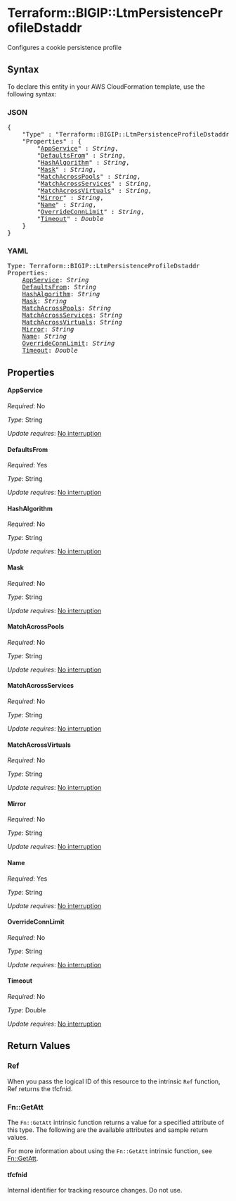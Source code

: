 # Terraform::BIGIP::LtmPersistenceProfileDstaddr

Configures a cookie persistence profile

## Syntax

To declare this entity in your AWS CloudFormation template, use the following syntax:

### JSON

<pre>
{
    "Type" : "Terraform::BIGIP::LtmPersistenceProfileDstaddr",
    "Properties" : {
        "<a href="#appservice" title="AppService">AppService</a>" : <i>String</i>,
        "<a href="#defaultsfrom" title="DefaultsFrom">DefaultsFrom</a>" : <i>String</i>,
        "<a href="#hashalgorithm" title="HashAlgorithm">HashAlgorithm</a>" : <i>String</i>,
        "<a href="#mask" title="Mask">Mask</a>" : <i>String</i>,
        "<a href="#matchacrosspools" title="MatchAcrossPools">MatchAcrossPools</a>" : <i>String</i>,
        "<a href="#matchacrossservices" title="MatchAcrossServices">MatchAcrossServices</a>" : <i>String</i>,
        "<a href="#matchacrossvirtuals" title="MatchAcrossVirtuals">MatchAcrossVirtuals</a>" : <i>String</i>,
        "<a href="#mirror" title="Mirror">Mirror</a>" : <i>String</i>,
        "<a href="#name" title="Name">Name</a>" : <i>String</i>,
        "<a href="#overrideconnlimit" title="OverrideConnLimit">OverrideConnLimit</a>" : <i>String</i>,
        "<a href="#timeout" title="Timeout">Timeout</a>" : <i>Double</i>
    }
}
</pre>

### YAML

<pre>
Type: Terraform::BIGIP::LtmPersistenceProfileDstaddr
Properties:
    <a href="#appservice" title="AppService">AppService</a>: <i>String</i>
    <a href="#defaultsfrom" title="DefaultsFrom">DefaultsFrom</a>: <i>String</i>
    <a href="#hashalgorithm" title="HashAlgorithm">HashAlgorithm</a>: <i>String</i>
    <a href="#mask" title="Mask">Mask</a>: <i>String</i>
    <a href="#matchacrosspools" title="MatchAcrossPools">MatchAcrossPools</a>: <i>String</i>
    <a href="#matchacrossservices" title="MatchAcrossServices">MatchAcrossServices</a>: <i>String</i>
    <a href="#matchacrossvirtuals" title="MatchAcrossVirtuals">MatchAcrossVirtuals</a>: <i>String</i>
    <a href="#mirror" title="Mirror">Mirror</a>: <i>String</i>
    <a href="#name" title="Name">Name</a>: <i>String</i>
    <a href="#overrideconnlimit" title="OverrideConnLimit">OverrideConnLimit</a>: <i>String</i>
    <a href="#timeout" title="Timeout">Timeout</a>: <i>Double</i>
</pre>

## Properties

#### AppService

_Required_: No

_Type_: String

_Update requires_: [No interruption](https://docs.aws.amazon.com/AWSCloudFormation/latest/UserGuide/using-cfn-updating-stacks-update-behaviors.html#update-no-interrupt)

#### DefaultsFrom

_Required_: Yes

_Type_: String

_Update requires_: [No interruption](https://docs.aws.amazon.com/AWSCloudFormation/latest/UserGuide/using-cfn-updating-stacks-update-behaviors.html#update-no-interrupt)

#### HashAlgorithm

_Required_: No

_Type_: String

_Update requires_: [No interruption](https://docs.aws.amazon.com/AWSCloudFormation/latest/UserGuide/using-cfn-updating-stacks-update-behaviors.html#update-no-interrupt)

#### Mask

_Required_: No

_Type_: String

_Update requires_: [No interruption](https://docs.aws.amazon.com/AWSCloudFormation/latest/UserGuide/using-cfn-updating-stacks-update-behaviors.html#update-no-interrupt)

#### MatchAcrossPools

_Required_: No

_Type_: String

_Update requires_: [No interruption](https://docs.aws.amazon.com/AWSCloudFormation/latest/UserGuide/using-cfn-updating-stacks-update-behaviors.html#update-no-interrupt)

#### MatchAcrossServices

_Required_: No

_Type_: String

_Update requires_: [No interruption](https://docs.aws.amazon.com/AWSCloudFormation/latest/UserGuide/using-cfn-updating-stacks-update-behaviors.html#update-no-interrupt)

#### MatchAcrossVirtuals

_Required_: No

_Type_: String

_Update requires_: [No interruption](https://docs.aws.amazon.com/AWSCloudFormation/latest/UserGuide/using-cfn-updating-stacks-update-behaviors.html#update-no-interrupt)

#### Mirror

_Required_: No

_Type_: String

_Update requires_: [No interruption](https://docs.aws.amazon.com/AWSCloudFormation/latest/UserGuide/using-cfn-updating-stacks-update-behaviors.html#update-no-interrupt)

#### Name

_Required_: Yes

_Type_: String

_Update requires_: [No interruption](https://docs.aws.amazon.com/AWSCloudFormation/latest/UserGuide/using-cfn-updating-stacks-update-behaviors.html#update-no-interrupt)

#### OverrideConnLimit

_Required_: No

_Type_: String

_Update requires_: [No interruption](https://docs.aws.amazon.com/AWSCloudFormation/latest/UserGuide/using-cfn-updating-stacks-update-behaviors.html#update-no-interrupt)

#### Timeout

_Required_: No

_Type_: Double

_Update requires_: [No interruption](https://docs.aws.amazon.com/AWSCloudFormation/latest/UserGuide/using-cfn-updating-stacks-update-behaviors.html#update-no-interrupt)

## Return Values

### Ref

When you pass the logical ID of this resource to the intrinsic `Ref` function, Ref returns the tfcfnid.

### Fn::GetAtt

The `Fn::GetAtt` intrinsic function returns a value for a specified attribute of this type. The following are the available attributes and sample return values.

For more information about using the `Fn::GetAtt` intrinsic function, see [Fn::GetAtt](https://docs.aws.amazon.com/AWSCloudFormation/latest/UserGuide/intrinsic-function-reference-getatt.html).

#### tfcfnid

Internal identifier for tracking resource changes. Do not use.

